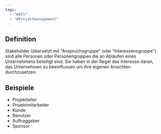 ```yaml
---
tags:
  - "#AP1"
  - "#Projektmanagement"
---
```

## Definition
Stakeholder (übersetzt mit "Anspruchsgruppe" oder "Interessensgruppe") sind alle Personen oder Personengruppen die an Abläufen eines Unternehmens beteiligt sind.
Sie haben in der Regel das Interesse daran, das Unternehmen zu beeinflussen um ihre eigenen Ansichten durchzusetzen.

## Beispiele
+ Projektleiter
+ Projektmitarbeiter
+ Kunde
+ Benutzer
+ Auftraggeber
+ Sponsor
